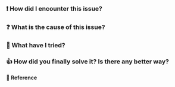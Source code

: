 ### ❗️ How did I encounter this issue?

### ❓ What is the cause of this issue?

### 🔨 What have I tried?

### 👍 How did you finally solve it? Is there any better way?

#### 🙏 Reference